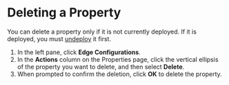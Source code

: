 # Deleting a Property

You can delete a property only if it is not currently deployed. If it is deployed, you must [undeploy](</docs/portal/edge-configurations/deploying-property.md#undeploying-a-property>) it first.

1. In the left pane, click **Edge Configurations**.
2. In the **Actions** column on the Properties page, click the vertical ellipsis of the property you want to delete, and then select **Delete**.
3. When prompted to confirm the deletion, click **OK** to delete the property.
